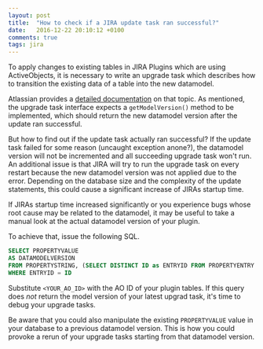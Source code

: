 ```yaml
---
layout: post
title:  "How to check if a JIRA update task ran successful?"
date:   2016-12-22 20:10:12 +0100
comments: true
tags: jira
---
```

To apply changes to existing tables in JIRA Plugins which are using ActiveObjects,
it is necessary to write an upgrade task which describes how to transition the existing 
data of a table into the new datamodel.

Atlassian provides a [detailed documentation][upgrade task] on that topic. As mentioned, the upgrade task
interface expects a `getModelVersion()` method to be implemented, which should return the new datamodel version
after the update ran successful.

But how to find out if the update task actually ran successful? If the update task failed for some reason (uncaught exception anone?),
the datamodel version will not be incremented and all succeeding upgrade task won't run. An additional issue is that 
JIRA will try to run the upgrade task on every restart because the new datamodel version was not applied due to the error.
Depending on the database size and the complexity of the update statements, this
could cause a significant increase of JIRAs startup time.

If JIRAs startup time increased significantly or you experience bugs whose root cause may be related to the datamodel,
it may be useful to take a manual look at the actual datamodel version of your plugin.

To achieve that, issue the following SQL.

```sql
SELECT PROPERTYVALUE
AS DATAMODELVERSION
FROM PROPERTYSTRING, (SELECT DISTINCT ID as ENTRYID FROM PROPERTYENTRY WHERE PROPERTY_KEY = '<YOUR_AO_ID>_#') entry_id
WHERE ENTRYID = ID
```

Substitute `<YOUR_AO_ID>` with the AO ID of your plugin tables. 
If this query does *not* return the model version of your latest upgrad task, it's time to debug your upgrade tasks. 

Be aware that you could also manipulate the existing `PROPERTYVALUE` value in your database to a previous datamodel version. 
This is how you could provoke a rerun of your upgrade tasks starting from that datamodel version.

[upgrade task]: https://developer.atlassian.com/docs/atlassian-platform-common-components/active-objects/developing-your-plugin-with-active-objects/upgrading-your-plugin-and-handling-data-model-updates